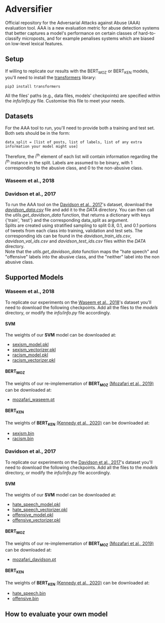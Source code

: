 # Adversifier

Official repository for the Adversarial Attacks against Abuse (AAA) evaluation tool. AAA is a new evaluation metric for abuse detection systems that better captures a model's performance on certain classes of hard-to-classify microposts, and for example penalises systems which are biased on low-level lexical features.

## Setup
<!-- Add other requirements: nltk, sklearn -->
<!-- In order to run the AAA benchmark, you need to download the ORG dataset. The ids of the tweets included in the dataset are listed in _DATA/org_ids.tsv_. After downloading the tweets, put them into a tab-separated file (_DATA/org.tsv_). Each line should contain the tweet id followed by the content of the tweet. -->
If willing to replicate our results with the BERT<sub>MOZ</sub> or BERT<sub>KEN</sub> models, you'll need to install the [transformers](https://huggingface.co/transformers/) library:
```
pip3 install transformers
```
All the files' paths (e.g., data files, models' checkpoints) are specified within the _info/info.py_ file. Customise this file to meet your needs.

## Datasets
For the AAA tool to run, you'll need to provide both a training and test set. Both sets should be in the form:
```
data_split = [list of posts, list of labels, list of any extra information your model might use]
```
Therefore,  the i<sup>th</sup> element of each list will contain information regarding the i<sup>th</sup> instance in the split.
Labels are assumed to be binary, with 1 corresponding to the abusive class, and 0 to the non-abusive class.

### Waseem et al., 2018 ###
<!-- To replicate our experiments on the [Waseem et al., 2018](https://link.springer.com/chapter/10.1007/978-3-319-78583-7_3)'s dataset,  -->

### Davidson et al., 2017 ###
To run the AAA tool on the [Davidson et al., 2017](https://ojs.aaai.org/index.php/ICWSM/article/view/14955)'s dataset, download the [_davidson_data.csv_](https://raw.githubusercontent.com/t-davidson/hate-speech-and-offensive-language/master/data/labeled_data.csv) file and add it to the _DATA_ directory. You can then call the _utils.get_davidson_data_ function, that returns a dictionary with keys {'train', 'test'} and the corresponding data_split as argument.<br/>
Splits are created using stratified sampling to split 0.8, 0.1, and 0.1 portions of tweets from each class into training, validation and test sets. The corresponding ids can be found in the _davidson_train_ids.csv_, _davidson_val_ids.csv_ and _davidson_test_ids.csv_ files within the _DATA_ directory.<br/>
Note that the _utils.get_davidson_data_ function maps the "hate speech" and "offensive" labels into the abusive class, and the "neither" label into the non abusive class.

## Supported Models

### Waseem et al., 2018 ###
To replicate our experiments on the [Waseem et al., 2018](https://link.springer.com/chapter/10.1007/978-3-319-78583-7_3)'s dataset you'll need to download the following checkpoints. Add all the files to the _models_ directory, or modify the _info/info.py_ file accordingly.

#### SVM ####
The weights of our **SVM** model can be downloaded at:
* [sexism_model.pkl]()
* [sexism_vectorizer.pkl]()
* [racism_model.pkl]()
* [racism_vectorizer.pkl]()

#### BERT<sub>MOZ</sub> ####
The weights of our re-implementation of **BERT<sub>MOZ</sub>** [(Mozafari et al., 2019)]() can be downloaded at:
* [mozafari_waseem.pt]()

#### BERT<sub>KEN</sub> ####
The weights of **BERT<sub>KEN</sub>** [(Kennedy et al., 2020)](https://arxiv.org/pdf/2005.02439.pdf) can be downloaded at:
* [sexism.bin]()
* [racism.bin]()

### Davidson et al., 2017 ###
To replicate our experiments on the [Davidson et al., 2017](https://ojs.aaai.org/index.php/ICWSM/article/view/14955)'s dataset you'll need to download the following checkpoints. Add all the files to the _models_ directory, or modify the _info/info.py_ file accordingly.

#### SVM ####
The weights of our **SVM** model can be downloaded at:
* [hate_speech_model.pkl]()
* [hate_speech_vectorizer.pkl]()
* [offensive_model.pkl]()
* [offensive_vectorizer.pkl]()

#### BERT<sub>MOZ</sub> ####
The weights of our re-implementation of **BERT<sub>MOZ</sub>** [(Mozafari et al., 2019)]() can be downloaded at:
* [mozafari_davidson.pt]()

#### BERT<sub>KEN</sub> ####
The weights of **BERT<sub>KEN</sub>** [(Kennedy et al., 2020)](https://arxiv.org/pdf/2005.02439.pdf) can be downloaded at:
* [hate_speech.bin]()
* [offensive.bin]()

## How to evaluate your own model